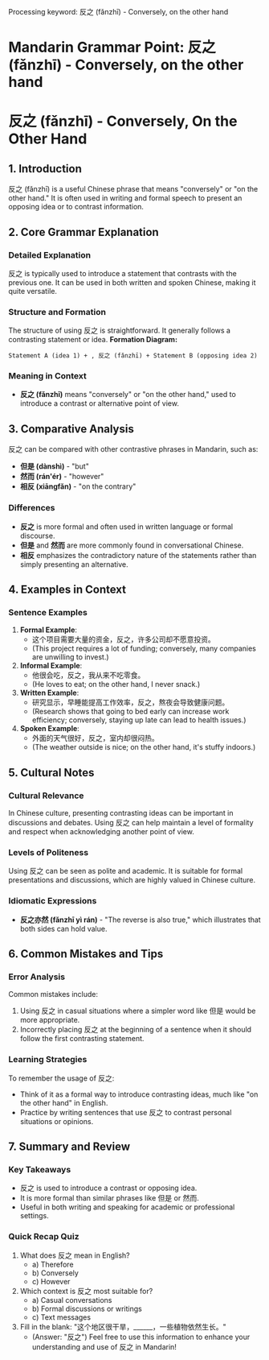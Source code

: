 Processing keyword: 反之 (fǎnzhī) - Conversely, on the other hand
# Mandarin Grammar Point: 反之 (fǎnzhī) - Conversely, on the other hand
# 反之 (fǎnzhī) - Conversely, On the Other Hand
## 1. Introduction
反之 (fǎnzhī) is a useful Chinese phrase that means "conversely" or "on the other hand." It is often used in writing and formal speech to present an opposing idea or to contrast information.
## 2. Core Grammar Explanation
### Detailed Explanation
反之 is typically used to introduce a statement that contrasts with the previous one. It can be used in both written and spoken Chinese, making it quite versatile.
### Structure and Formation
The structure of using 反之 is straightforward. It generally follows a contrasting statement or idea.
**Formation Diagram:**
```
Statement A (idea 1) + , 反之 (fǎnzhī) + Statement B (opposing idea 2)
```
### Meaning in Context
- **反之 (fǎnzhī)** means "conversely" or "on the other hand," used to introduce a contrast or alternative point of view.
  
## 3. Comparative Analysis
反之 can be compared with other contrastive phrases in Mandarin, such as:
- **但是 (dànshì)** - "but"
- **然而 (rán'ér)** - "however"
- **相反 (xiāngfǎn)** - "on the contrary"
### Differences
- **反之** is more formal and often used in written language or formal discourse.
- **但是** and **然而** are more commonly found in conversational Chinese.
- **相反** emphasizes the contradictory nature of the statements rather than simply presenting an alternative.
## 4. Examples in Context
### Sentence Examples
1. **Formal Example**:
   - 这个项目需要大量的资金，反之，许多公司却不愿意投资。
   - (This project requires a lot of funding; conversely, many companies are unwilling to invest.)
2. **Informal Example**:
   - 他很会吃，反之，我从来不吃零食。
   - (He loves to eat; on the other hand, I never snack.)
3. **Written Example**:
   - 研究显示，早睡能提高工作效率，反之，熬夜会导致健康问题。
   - (Research shows that going to bed early can increase work efficiency; conversely, staying up late can lead to health issues.)
4. **Spoken Example**:
   - 外面的天气很好，反之，室内却很闷热。
   - (The weather outside is nice; on the other hand, it's stuffy indoors.)
## 5. Cultural Notes
### Cultural Relevance
In Chinese culture, presenting contrasting ideas can be important in discussions and debates. Using 反之 can help maintain a level of formality and respect when acknowledging another point of view.
### Levels of Politeness
Using 反之 can be seen as polite and academic. It is suitable for formal presentations and discussions, which are highly valued in Chinese culture.
### Idiomatic Expressions
- **反之亦然 (fǎnzhī yì rán)** - "The reverse is also true," which illustrates that both sides can hold value.
## 6. Common Mistakes and Tips
### Error Analysis
Common mistakes include:
1. Using 反之 in casual situations where a simpler word like 但是 would be more appropriate.
2. Incorrectly placing 反之 at the beginning of a sentence when it should follow the first contrasting statement.
### Learning Strategies
To remember the usage of 反之:
- Think of it as a formal way to introduce contrasting ideas, much like "on the other hand" in English.
- Practice by writing sentences that use 反之 to contrast personal situations or opinions.
## 7. Summary and Review
### Key Takeaways
- 反之 is used to introduce a contrast or opposing idea.
- It is more formal than similar phrases like 但是 or 然而.
- Useful in both writing and speaking for academic or professional settings.
### Quick Recap Quiz
1. What does 反之 mean in English?
   - a) Therefore
   - b) Conversely
   - c) However
2. Which context is 反之 most suitable for?
   - a) Casual conversations
   - b) Formal discussions or writings
   - c) Text messages
3. Fill in the blank: "这个地区很干旱，______，一些植物依然生长。"
   - (Answer: "反之")
Feel free to use this information to enhance your understanding and use of 反之 in Mandarin!
